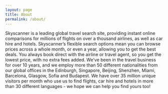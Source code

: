 ```yaml
---
layout: page
title: About
permalink: /about/
---
```


Skyscanner is a leading global travel search site, providing instant online comparisons for millions of flights on over a thousand airlines, as well as car hire and hotels.
Skyscanner’s flexible search options mean you can browse prices across a whole month, or even a year, allowing you to get the best deals. You always book direct with the airline or travel agent, so you get the lowest price, with no extra fees added.
We've been in the travel business for over 10 years, and we employ more than 50 different nationalities from our global offices in the Edinburgh, Singapore, Beijing, Shenzhen, Miami, Barcelona, Glasgow, Sofia and Budapest. We have over 35 million unique visitors per month who use us to find flights, car hire and hotels in more than 30 different languages - we hope we can help you find yours too!